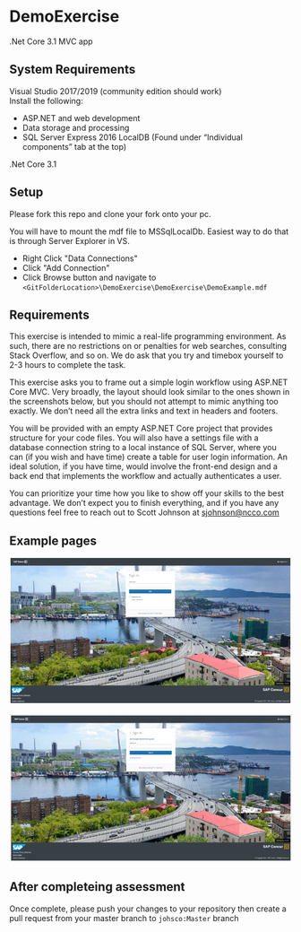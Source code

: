 # DemoExercise
.Net Core 3.1 MVC app

## System Requirements
Visual Studio 2017/2019 (community edition should work)<br/>
Install the following: 
  * ASP.NET and web development
  * Data storage and processing
  * SQL Server Express 2016 LocalDB (Found under “Individual components” tab at the top)

.Net Core 3.1 <br/>

## Setup
Please fork this repo and clone your fork onto your pc. <br/>

You will have to mount the mdf file to MSSqlLocalDb. Easiest way to do that is through Server Explorer in VS. 
* Right Click "Data Connections"
* Click "Add Connection"
* Click Browse button and navigate to `<GitFolderLocation>\DemoExercise\DemoExercise\DemoExample.mdf`

## Requirements
This exercise is intended to mimic a real-life programming environment. As such, there are no restrictions on or penalties for web searches, consulting Stack Overflow, and so on. We do ask that you try and timebox yourself to 2-3 hours to complete the task.


This exercise asks you to frame out a simple login workflow using ASP.NET Core MVC. Very broadly, the layout should look similar to the ones 
shown in the screenshots below, but you should not attempt to mimic anything too exactly. We don’t need all the extra links and text in headers and footers. 


You will be provided with an empty ASP.NET Core project that provides structure for your code files. You will also have a settings file with a database connection string to a 
local instance of SQL Server, where you can (if you wish and have time) create a table for user login information. An ideal solution, if you have time, would involve the front-end 
design and a back end that implements the workflow and actually authenticates a user. 


You can prioritize your time how you like to show off your skills to the best advantage. We don’t expect you to finish everything, and if you have any questions feel free to reach out to Scott Johnson at sjohnson@ncco.com 


## Example pages
![Username view](/documentation/username.png)

![Password view](/documentation/password.png)

## After completeing assessment
Once complete, please push your changes to your repository then create a pull request from your master branch to `johsco:Master` branch
